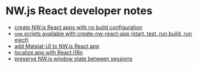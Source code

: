 # NW.js React developer notes


* <a href="README-nwjs-react.md" target="_blank">create NW.js React apps with no build configuration</a>
* <a href="README-bootstrapped.md" target="_blank">`npm` scripts available with create-nw-react-app (start, test, run build, run eject)</a>
* <a href="README-material-ui.md" target="_blank">add Mateial-UI to NW.js React app</a>
* <a href="README-react-i18next.md" target="_blank">localize app with React i18n</a>
* <a href="README-winstate.md" target="_blank">preserve NW.js window state between sessions</a>
